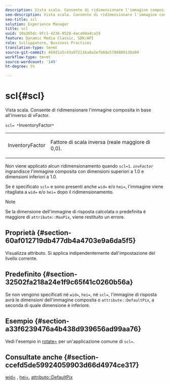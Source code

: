 ```yaml
---
description: Vista scala. Consente di ridimensionare l'immagine composita in base all'inverso di vFactor.
seo-description: Vista scala. Consente di ridimensionare l'immagine composita in base all'inverso di vFactor.
seo-title: scl
solution: Experience Manager
title: scl
uuid: 10a365dc-9fc1-4236-9528-4aca04a4ca19
feature: Dynamic Media Classic, SDK/API
role: Sviluppatore, Business Practices
translation-type: tm+mt
source-git-commit: 469d1a5c43a972116a8a2efb0de5708800130a99
workflow-type: tm+mt
source-wordcount: '149'
ht-degree: 5%

---
```



# scl{#scl}

Vista scala. Consente di ridimensionare l&#39;immagine composita in base all&#39;inverso di vFactor.

`scl= *`InventoryFactor`*`

<table id="simpletable_A09F5EECAC2B4E0F8633D71C6AD36D8D"> 
 <tr class="strow"> 
  <td class="stentry"> <p><span class="varname"> InventoryFactor</span> </p> </td> 
  <td class="stentry"> <p>Fattore di scala inversa (reale maggiore di 0,0). </p></td> 
 </tr> 
</table>

Non viene applicato alcun ridimensionamento quando `scl=1`. *`invFactor`* ingrandisce l&#39;immagine composita con dimensioni superiori a 1.0 e dimensioni inferiori a 1.0.

Se è specificato `scl=` e sono presenti anche `wid=` e/o `hei=`, l&#39;immagine viene ritagliata a `wid=` e/o `hei=` dopo il ridimensionamento.

>[!NOTE]
>
>Se la dimensione dell&#39;immagine di risposta calcolata o predefinita è maggiore di `attribute::MaxPix`, viene restituito un errore.

## Proprietà {#section-60af012719db477db4a4703e9a6da5f5}

Visualizza attributo. Si applica indipendentemente dall&#39;impostazione del livello corrente.

## Predefinito {#section-32502fa218a24e1f9c65f41c0260b56a}

Se non vengono specificati né `wid=`, `hei=`, né `scl=`, l&#39;immagine di risposta avrà le dimensioni dell&#39;immagine composita o `attribute::DefaultPix`, a seconda di quale dimensione è inferiore.

## Esempio {#section-a33f6239476a4b438d939656ad99aa76}

Vedi l&#39;esempio in [rotate=](../../../../../is-api/http-ref/image-serving-api-ref/c-http-protocol-reference/c-command-reference/r-rotate.md#reference-12abb086635546ec9ec2e1a793dc1096) per un&#39;applicazione comune di `scl=`.

## Consultate anche {#section-ccefd5de59924059903d66d4974ce317}

[wid=](../../../../../is-api/http-ref/image-serving-api-ref/c-http-protocol-reference/c-command-reference/r-is-http-wid.md#reference-bfeadcb67bf4485f851eb21345527e47) ,  [hei=](../../../../../is-api/http-ref/image-serving-api-ref/c-http-protocol-reference/c-command-reference/r-is-http-hei.md#reference-6d6f556ccc0e4b98a815e8a5c1944a96),  [attributo::DefaultPix](../../../../../is-api/image-catalog/image-serving-api-ref/c-image-catalog-reference/c-attributes-reference/r-defaultpix.md#reference-996b2c22b30f4fd9b970c84063306df1)
